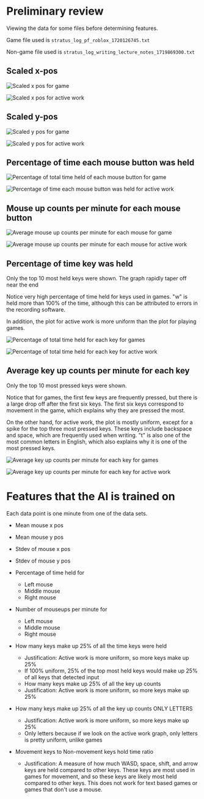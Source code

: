 # Preliminary review

Viewing the data for some files before determining features.

Game file used is `stratus_log_pf_roblox_1720126745.txt`

Non-game file used is `stratus_log_writing_lecture_notes_1719869300.txt`

## Scaled x-pos

![Scaled x pos for game](images/image-14.png)

![Scaled x pos for active work](images/image-7.png)

## Scaled y-pos

![Scaled y pos for game](images/image-1.png)

![Scaled y pos for active work](images/image-8.png)

## Percentage of time each mouse button was held

![Percentage of total time held of each mouse button for game](images/image-2.png)

![Percentage of time each mouse button was held for active work](images/image-9.png)

## Mouse up counts per minute for each mouse button

![Average mouse up counts per minute for each mouse for game](images/image-4.png)

![Average mouse up counts per minute for each mouse for active work](images/image-10.png)

## Percentage of time key was held

Only the top 10 most held keys were shown. The graph rapidly taper off near the
end

Notice very high percentage of time held for keys used in games. "w" is held
more than 100% of the time, although this can be attributed to errors in the
recording software.

In addition, the plot for active work is more uniform than the plot for playing
games.

![Percentage of total time held for each key for games](images/image-5.png)

![Percentage of total time held for each key for active work](images/image-11.png)

## Average key up counts per minute for each key

Only the top 10 most pressed keys were shown.

Notice that for games, the first few keys are frequently pressed, but there is a
large drop off after the first six keys. The first six keys correspond to
movement in the game, which explains why they are pressed the most.

On the other hand, for active work, the plot is mostly uniform, except for a
spike for the top three most pressed keys. These keys include backspace and
space, which are frequently used when writing. "t" is also one of the most
common letters in English, which also explains why it is one of the most pressed
keys.

![Average key up counts per minute for each key for games](images/image-6.png)

![Average key up counts per minute for each key for active work](images/image-12.png)

# Features that the AI is trained on

Each data point is one minute from one of the data sets.

- Mean mouse x pos
- Mean mouse y pos
- Stdev of mouse x pos
- Stdev of mouse y pos
- Percentage of time held for
  - Left mouse
  - Middle mouse
  - Right mouse
- Number of mouseups per minute for
  - Left mouse
  - Middle mouse
  - Right mouse
- How many keys make up 25% of all the time keys were held
  - Justification: Active work is more uniform, so more keys make up 25%
  - If 100% uniform, 25% of the top most held keys would make up 25% of all keys
    that detected input
  - How many keys make up 25% of all the key up counts
  - Justification: Active work is more uniform, so more keys make up 25%
- How many keys make up 25% of all the key up counts ONLY LETTERS

  - Justification: Active work is more uniform, so more keys make up 25%
  - Only letters because if we look on the active work graph, only letters is
    pretty uniform, unlike games

- Movement keys to Non-movement keys hold time ratio
  - Justification: A measure of how much WASD, space, shift, and arrow keys are
    held compared to other keys. These keys are most used in games for movement,
    and so these keys are likely most held compared to other keys. This does not
    work for text based games or games that don't use a mouse.